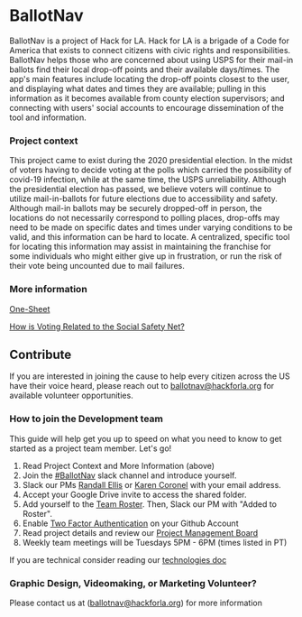 # BallotNav

BallotNav is a project of Hack for LA. Hack for LA is a brigade of a Code for America that exists to connect citizens with civic rights and responsibilities. BallotNav helps those who are concerned about using USPS for their mail-in ballots find their local drop-off points and their available days/times. The app's main features include locating the drop-off points closest to the user, and displaying what dates and times they are available; pulling in this information as it becomes available from county election supervisors; and connecting with users' social accounts to encourage dissemination of the tool and information.

### Project context

This project came to exist during the 2020 presidential election. In the midst of voters having to decide voting at the polls which carried the possibility of covid-19 infection, while at the same time, the USPS unreliability. Although the presidential election has passed, we believe voters will continue to utilize mail-in-ballots for future elections due to accessibility and safety. Although mail-in ballots may be securely dropped-off in person, the locations do not necessarily correspond to polling places, drop-offs may need to be made on specific dates and times under varying conditions to be valid, and this information can be hard to locate. A centralized, specific tool for locating this information may assist in maintaining the franchise for some individuals who might either give up in frustration, or run the risk of their vote being uncounted due to mail failures. 

### More information

[One-Sheet](https://docs.google.com/document/d/15tMTwUnPnfAeN1C4KP4mvGWaiz3IfkktTY4drKFa8eo/edit?usp=sharing)

[How is Voting Related to the Social Safety Net?](https://docs.google.com/document/d/1REg7WOP-c_qfrR5dA3rDw-G3BxW2Wd6U7Ys5dh1TJS8/edit?usp=sharing)


## Contribute 
If you are interested in joining the cause to help every citizen across the US have their voice heard, please reach out to ballotnav@hackforla.org for available volunteer opportunities. 

### How to join the Development team 
This guide will help get you up to speed on what you need to know to get started as a project team member. Let's go!

1. Read Project Context and More Information (above)
2. Join the [#BallotNav](https://hackforla.slack.com/archives/C0191KE1XB7) slack channel and introduce yourself.
3. Slack our PMs [Randall Ellis](https://hackforla.slack.com/team/U018TL37XJ6) or [Karen Coronel](https://hackforla.slack.com/team/U010KUGJATC) with your email address.
4. Accept your Google Drive invite to access the shared folder.
5. Add yourself to the [Team Roster](https://airtable.com/shriSRTvwjuNqf1TV). Then, Slack our PM with "Added to Roster".
6. Enable [Two Factor Authentication](https://www.hackforla.org/guide-pages/2FA.html) on your Github Account
7. Read project details and review our [Project Management Board](https://github.com/hackforla/ballotnav/projects/1)
8. Weekly team meetings will be Tuesdays 5PM - 6PM (times listed in PT)

If you are technical consider reading our [technologies doc](./TECHNOLOGIES.md)

### Graphic Design, Videomaking, or Marketing Volunteer?

Please contact us at (ballotnav@hackforla.org) for more information



